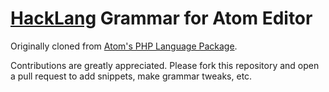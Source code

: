 # [HackLang][HackLang] Grammar for Atom Editor

Originally cloned from [Atom's PHP Language Package][PHPLangPackage].

Contributions are greatly appreciated. Please fork this repository and open a
pull request to add snippets, make grammar tweaks, etc.

[PHPLangPackage]:https://github.com/atom/language-php
[HackLang]:https://github.com/facebook/hhvm
